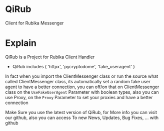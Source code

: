 # QiRub
Client for Rubika Messenger

# Explain

QiRub is a Project for Rubika Client Handler
+ QiRub includes ( 'httpx', 'pycryptodome', 'fake_useragent' )

In fact when you import the ClientMessenger class or
    run the source what called ClientMessenger class, its automatically set a
        random fake user agent to have a better connection, you can off/on that on ClientMessenger class on the
            `UseFakeUserAgent` Parameter with boolean types, also you can use Proxy, on the `Proxy` Parameter to set your proxies and have a better connection
        

Make Sure you use the latest version of QiRub, for
More info you can visit our github, also you can access
To new News, Updates, Bug Fixes, ... with github
